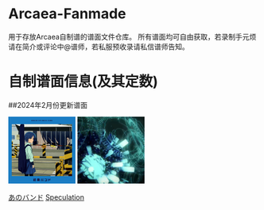 # Arcaea-Fanmade
用于存放Arcaea自制谱的谱面文件仓库。
所有谱面均可自由获取，若录制手元烦请在简介或评论中@谱师，若私服预收录请私信谱师告知。

# 自制谱面信息(及其定数)

##2024年2月份更新谱面
<p float="left">
    <img src="/anoband/base.jpg" title="anoband" width="135" high="135"/>
    <img src="/speculation/base.jpg" title="speculation" width="135" high="135"/>
</p>
<p float="left">
    <a href="/anoband">あのバンド</a>
    <a href="/speculation">Speculation</a>
</p>
